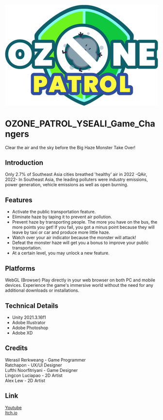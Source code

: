 ![Screenshot1](images/ozonepatrollogo.png)

# OZONE_PATROL_YSEALI_Game_Changers
Clear the air and the sky before the Big Haze Monster Take Over!

## Introduction
Only 2.7% of Southeast Asia cities breathed 'healthy' air in 2022 -QAir, 2022- In Southeast Asia, the leading polluters were industry emissions, power generation, vehicle emissions as well as open burning.

## Features
- Activate the public transportation feature.
- Eliminate haze by taping it to prevent air pollution.
- Prevent haze by transporting people. The more you have on the bus, the more points you get! If you fail, you got a minus point because they will leave by taxi or car and produce more little haze.
- Watch over your air indicator because the monster will attack!
- Defeat the monster haze will get you a bonus to improve your public transportation.
- At a certain level, you may unlock a new feature.

## Platforms
WebGL (Browser) Play directly in your web browser on both PC and mobile devices. Experience the game's immersive world without the need for any additional downloads or installations.

## Technical Details
- Unity 2021.3.16f1
- Adobe Illustrator
- Adobe Photoshop
- Adobe XD

## Credits
Werasil Rerkweang - Game Programmer\
Ratchapon - UX/UI Designer\
Lufthi Noorfitriyani - Game Designer\
Lingcon Luciapao - 2D Artist\
Alex Lew - 2D Artist

## Link
[Youtube](https://youtu.be/RJse4P046mE)\
[Itch.io](https://werasilz.itch.io/ozone-patrol)

